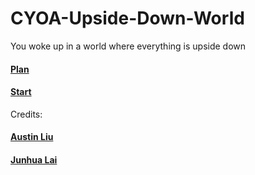 # CYOA-Upside-Down-World
You woke up in a world where everything is upside down
#### [Plan](https://docs.google.com/drawings/d/1VaIZ3p8O8NrpuIFZ291T5zGa3TijFWExdYCfj9ba8eQ/edit?usp=sharing)
#### [Start](https://austinl1905.github.io/CYOA-Upside-Down-World/)

Credits:
#### [Austin Liu](https://github.com/austinl1905)
#### [Junhua Lai](https://github.com/junhual8136)
